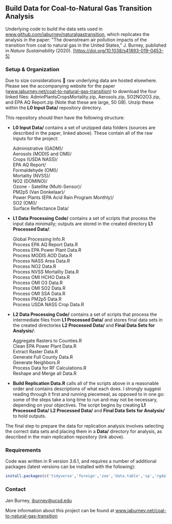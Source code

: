 ## Build Data for Coal-to-Natural Gas Transition Analysis

Underlying code to build the data sets used in www.github.com/jaburney/naturalgastransition, which replicates the analysis in the paper: "The downstream air pollution impacts of the transition from coal to natural gas in the United States," J. Burney, published in *Nature Sustainability* (2020). [https://doi.org/10.1038/s41893-019-0453-5]

### Setup & Organization

Due to size considerations :thinking: raw underlying data are hosted elsewhere. Please see the accompanying website for the paper (www.jaburney.net/coal-to-natural-gas-transition) to download the four linked files: AdminPlantsCropsMortality.zip, Aerosols.zip, SO2NO2O3.zip, and EPA AQ Report.zip (Note that these are large, 50 GB). Unzip these within the **L0 Input Data/** repository directory.

This repository should then have the following structure:

* **L0 Input Data/** contains a set of unzipped data folders (sources are described in the paper, linked above). These contain all of the raw inputs for the project:

   Administrative (GADM)/   
   Aerosols (MODIS and OMI)/   
   Crops (USDA NASS)/   
   EPA AQ Report/   
   Formaldehyde (OMI)/   
   Mortality (NVSS)/   
   NO2 (DOMINO)/   
   Ozone - Satellite (Multi-Sensor)/   
   PM2p5 (Van Donkelaar)/   
   Power Plants (EPA Acid Rain Program Monthly)/   
   SO2 (OMI)/   
   Surface Reflectance Data/   
   
* **L1 Data Processing Code/** contains a set of scripts that process the input data minimally; outputs are stored in the created directory **L1 Processed Data/**:

   Global Processing Info.R   
   Process EPA AQ Report Data.R   
   Process EPA Power Plant Data.R   
   Process MODIS AOD Data.R   
   Process NASS Area Data.R   
   Process NO2 Data.R   
   Process NVSS Mortality Data.R   
   Process OMI HCHO Data.R   
   Process OMI O3 Data.R   
   Process OMI SO2 Data.R   
   Process OMI SSA Data.R   
   Process PM2p5 Data.R   
   Process USDA NASS Crop Data.R   

* **L2 Data Processing Code/** contains a set of scripts that process the intermediate files from **L1 Processed Data/** and stores final data sets in the created directories **L2 Processed Data/** and **Final Data Sets for Analysis/**:

   Aggregate Rasters to Counties.R   
   Clean EPA Power Plant Data.R   
   Extract Raster Data.R   
   Generate Full County Data.R   
   Generate Neighbors.R   
   Process Data for RF Calculations.R   
   Reshape and Merge all Data.R   

* **Build Replication Data.R** calls all of the scripts above in a reasonable order and contains descriptions of what each does. I strongly suggest reading through it first and running piecemeal, as opposed to in one go: some of the steps take a long time to run and may not be necessary, depending on your objectives. The script begins by creating **L1 Processed Data/** **L2 Processed Data/** and **Final Data Sets for Analysis/** to hold outputs.

The final step to prepare the data for replication analysis involves selecting the correct data sets and placing them in a **Data/** directory for analysis, as described in the main replication repository (link above).

### Requirements

Code was written in R version 3.6.1, and requires a number of additional packages (latest versions can be installed with the following):

```R
install.packages(c('tidyverse','foreign','zoo','data.table','sp','rgdal','raster','spdep','rgeos','GISTools','rworldmap','Matrix.utils','velox','ncdf4','lfe','stargazer','RColorBrewer','Cairo','ggpubr'), dependencies = T)
``` 

### Contact

Jen Burney, jburney@ucsd.edu

More information about this project can be found at www.jaburney.net/coal-to-natural-gas-transition

